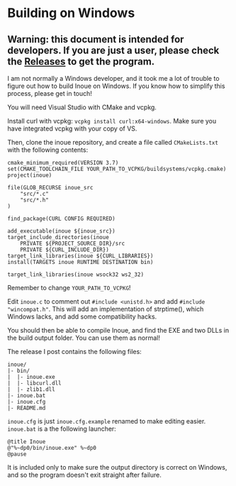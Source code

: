 # Building on Windows

## Warning: this document is intended for developers. If you are just a user, please check the [Releases](https://github.com/szymonszl/inoue/releases) to get the program.

I am not normally a Windows developer, and it took me a lot of trouble to figure out how to build Inoue on Windows. If you know how to simplify this process, please get in touch!

You will need Visual Studio with CMake and vcpkg.

Install curl with vcpkg: `vcpkg install curl:x64-windows`. Make sure you have integrated vcpkg with your copy of VS.

Then, clone the inoue repository, and create a file called `CMakeLists.txt` with the following contents:

```
cmake_minimum_required(VERSION 3.7)
set(CMAKE_TOOLCHAIN_FILE YOUR_PATH_TO_VCPKG/buildsystems/vcpkg.cmake)
project(inoue)

file(GLOB_RECURSE inoue_src
    "src/*.c"
    "src/*.h"
)

find_package(CURL CONFIG REQUIRED)

add_executable(inoue ${inoue_src})
target_include_directories(inoue
    PRIVATE ${PROJECT_SOURCE_DIR}/src
    PRIVATE ${CURL_INCLUDE_DIR})
target_link_libraries(inoue ${CURL_LIBRARIES})
install(TARGETS inoue RUNTIME DESTINATION bin)

target_link_libraries(inoue wsock32 ws2_32)
```

Remember to change `YOUR_PATH_TO_VCPKG`!

Edit `inoue.c` to comment out `#include <unistd.h>` and add `#include "wincompat.h"`. This will add an implementation of strptime(), which Windows lacks, and add some compatibility hacks.

You should then be able to compile Inoue, and find the EXE and two DLLs in the build output folder. You can use them as normal!

The release I post contains the following files:

```
inoue/
|- bin/
|  |- inoue.exe
|  |- libcurl.dll
|  |- zlib1.dll
|- inoue.bat
|- inoue.cfg
|- README.md
```

`inoue.cfg` is just `inoue.cfg.example` renamed to make editing easier. `inoue.bat` is a the following launcher:

```
@title Inoue
@"%~dp0/bin/inoue.exe" %~dp0
@pause
```

It is included only to make sure the output directory is correct on Windows, and so the program doesn't exit straight after failure.
